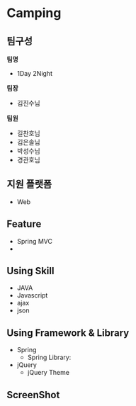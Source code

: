 # Camping

## 팀구성

**팀명**

-   1Day 2Night

**팀장**

-   김진수님

**팀원**

-   길찬호님
-   김은솔님
-   박성수님
-   경관호님

## 지원 플랫폼

-   Web

## Feature

-   Spring MVC
-

## Using Skill

-   JAVA
-   Javascript
-   ajax
-   json

## Using Framework & Library

-   Spring
    -   Spring Library:
-   jQuery
    -   jQuery Theme

## ScreenShot
